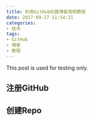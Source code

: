 ```yaml
---
title: 利用GitHub创建博客简明教程
date: 2017-09-27 11:54:21
categories:
- 技术
tags:
- GitHub
- 博客
- 教程
---
```


This post is used for testing only.

## 注册GitHub

## 创建Repo
